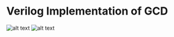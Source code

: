 # Verilog Implementation of GCD
![alt text](https://github.com/Cd4sh/college-assignments/blob/master/gcd-verilog/verilog-assignment/verilog-assignment_page1.jpg)
![alt text](https://github.com/Cd4sh/college-assignments/blob/master/gcd-verilog/verilog-assignment/verilog-assignment_page2.jpg)
